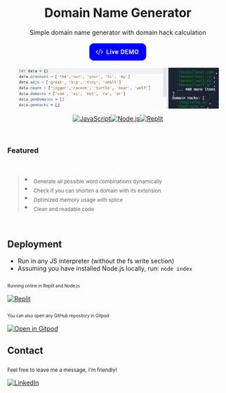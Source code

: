 <h1 align="center">Domain Name Generator</h1>

<p align="center" >
  Simple domain name generator with domain hack calculation
</p>
<p align="center" >
  <a href="https://replit.com/@LuisAguado/simple-domain-name-generator-js-node">
    <img height="44px"  src="https://github.com/LuisAguadoVicaria/LuisAguadoVicaria/raw/main/proyect-images/live-demo-button.png" alt="live-demo" align="center">
  </a>
</p>

<p align="center">
  <img width="460" src="https://github.com/LuisAguadoVicaria/LuisAguadoVicaria/raw/main/proyect-images/domain-name-generator.png" alt="front-image" align="center">
</p>
<div align="center">

[![JavaScript](https://img.shields.io/badge/JavaScript-323330?style=for-the-badge&logo=javascript&logoColor=F7DF1E)]()[![Node.js](https://img.shields.io/badge/Node.js-339933?style=for-the-badge&logo=nodedotjs&logoColor=white)](https://nodejs.org/)[![Replit](https://img.shields.io/badge/replit-667881?style=for-the-badge&logo=replit&logoColor=white)](https://replit.com/@LuisAguado/simple-domain-name-generator-js-node)


</div>

<br>

### Featured

<br>

>   <li><sub>Generate all possible word combinations dynamically</sub></li>
>   <li><sub>Check if you can shorten a domain with its extension</sub></li>
>   <li><sub>Optimized memory usage with splice</sub></li>
>   <li><sub>Clean and readable code</sub></li>

<br>

## Deployment

- Run in any JS interpreter (without the fs write section)
- Assuming you have installed Node.js locally, run: `node index`

<sub><sub>Running online in Replit and Node.js</sub></sub>

[![Replit](https://img.shields.io/badge/replit-667881?style=for-the-badge&logo=replit&logoColor=white)](https://replit.com/@LuisAguado/simple-domain-name-generator-js-node) 
 
<sub><sub>You can also open any GitHub repository in Gitpod</sub></sub> 
  
[![Open in Gitpod](https://gitpod.io/button/open-in-gitpod.svg)](https://gitpod.io/#https://github.com/LuisAguadoVicaria/domain-name-generator/)

## Contact

<sub>Feel free to leave me a message, I'm friendly!</sub>
  
  [![LinkedIn](https://img.shields.io/badge/LinkedIn-0077B5?style=for-the-badge&logo=linkedin&logoColor=white)](https://www.linkedin.com/in/luis-aguado-vicar%C3%ADa-546b33241/)
